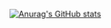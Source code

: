<!-- https://github.com/anuraghazra/github-readme-stats/blob/master/docs/readme_ja.md  -->
[![Anurag's GitHub stats](https://github-readme-stats.vercel.app/api?username=1coin178&count_private=true&show_icons=true&theme=dracula)](https://github.com/anuraghazra/github-readme-stats)
